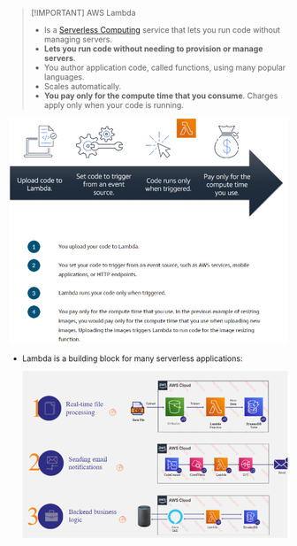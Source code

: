 
> [!IMPORTANT] AWS Lambda
> - Is a [Serverless Computing](AWS/Cloud%20Practitioner%20(CLF-C02)/02-Compute%20in%20the%20Cloud/04-Serverless%20Computing.md) service that lets you run code without managing servers.
> - **Lets you run code without needing to provision or manage servers**.
> - You author application code, called functions, using many popular languages.
> - Scales automatically.
> - **You pay only for the compute time that you consume**. Charges apply only when your code is running. 

![aws_lambda](../img/aws_lambda.png)

- Lambda is a building block for many serverless applications:

	![](../img/lambda.png)
